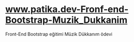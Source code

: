 # www.patika.dev-Fronf-end-Bootstrap-Muzik_Dukkanim
Front-End Bootstrap eğitimi Müzik Dükkanım ödevi 
